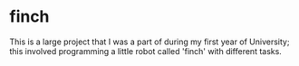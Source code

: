 # finch
This is a large project that I was a part of during my first year of University; this involved programming a little robot called 'finch' with different tasks.
